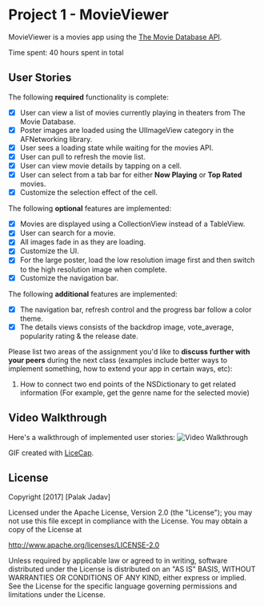 # Project 1 - MovieViewer

MovieViewer is a movies app using the [The Movie Database API](http://docs.themoviedb.apiary.io/#).

Time spent: 40 hours spent in total

## User Stories

The following **required** functionality is complete:

- [X] User can view a list of movies currently playing in theaters from The Movie Database.
- [X] Poster images are loaded using the UIImageView category in the AFNetworking library.
- [X] User sees a loading state while waiting for the movies API.
- [X] User can pull to refresh the movie list.
- [X] User can view movie details by tapping on a cell.
- [X] User can select from a tab bar for either **Now Playing** or **Top Rated** movies.
- [X] Customize the selection effect of the cell.

The following **optional** features are implemented:

- [X] Movies are displayed using a CollectionView instead of a TableView.
- [X] User can search for a movie.
- [X] All images fade in as they are loading.
- [X] Customize the UI.
- [X] For the large poster, load the low resolution image first and then switch to the high resolution image when complete.
- [X] Customize the navigation bar.

The following **additional** features are implemented:

- [X] The navigation bar, refresh control and the progress bar follow a color theme.
- [X] The details views consists of the backdrop image, vote_average, popularity rating & the release date.

Please list two areas of the assignment you'd like to **discuss further with your peers** during the next class (examples include better ways to implement something, how to extend your app in certain ways, etc):

1. How to connect two end points of the NSDictionary to get related information (For example, get the genre name for the selected movie)


## Video Walkthrough 

Here's a walkthrough of implemented user stories:
<img src='http://i.imgur.com/aSrRR8J.gif' title='Video Walkthrough' width='' alt='Video Walkthrough' />

GIF created with [LiceCap](http://www.cockos.com/licecap/).


## License

Copyright [2017] [Palak Jadav]

Licensed under the Apache License, Version 2.0 (the "License");
you may not use this file except in compliance with the License.
You may obtain a copy of the License at

http://www.apache.org/licenses/LICENSE-2.0

Unless required by applicable law or agreed to in writing, software
distributed under the License is distributed on an "AS IS" BASIS,
WITHOUT WARRANTIES OR CONDITIONS OF ANY KIND, either express or implied.
See the License for the specific language governing permissions and
limitations under the License.
